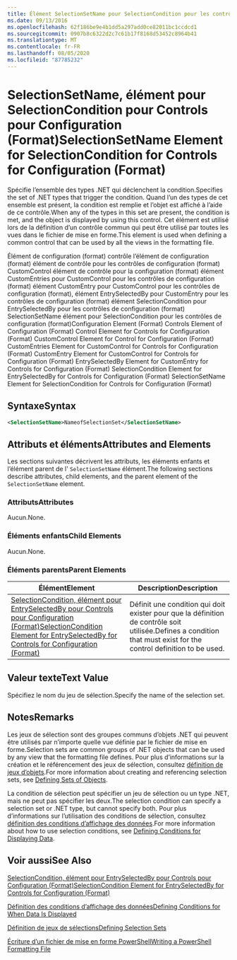 ```yaml
---
title: Élément SelectionSetName pour SelectionCondition pour les contrôles de configuration (format) | Microsoft Docs
ms.date: 09/13/2016
ms.openlocfilehash: 62f186be9e4b1dd5a297add0ce82011bc1ccdcd1
ms.sourcegitcommit: 0907b8c6322d2c7c61b17f8168d53452c8964b41
ms.translationtype: MT
ms.contentlocale: fr-FR
ms.lasthandoff: 08/05/2020
ms.locfileid: "87785232"
---
```

# <a name="selectionsetname-element-for-selectioncondition-for-controls-for-configuration-format"></a><span data-ttu-id="28212-102">SelectionSetName, élément pour SelectionCondition pour Controls pour Configuration (Format)</span><span class="sxs-lookup"><span data-stu-id="28212-102">SelectionSetName Element for SelectionCondition for Controls for Configuration (Format)</span></span>

<span data-ttu-id="28212-103">Spécifie l’ensemble des types .NET qui déclenchent la condition.</span><span class="sxs-lookup"><span data-stu-id="28212-103">Specifies the set of .NET types that trigger the condition.</span></span> <span data-ttu-id="28212-104">Quand l’un des types de cet ensemble est présent, la condition est remplie et l’objet est affiché à l’aide de ce contrôle.</span><span class="sxs-lookup"><span data-stu-id="28212-104">When any of the types in this set are present, the condition is met, and the object is displayed by using this control.</span></span> <span data-ttu-id="28212-105">Cet élément est utilisé lors de la définition d’un contrôle commun qui peut être utilisé par toutes les vues dans le fichier de mise en forme.</span><span class="sxs-lookup"><span data-stu-id="28212-105">This element is used when defining a common control that can be used by all the views in the formatting file.</span></span>

<span data-ttu-id="28212-106">Élément de configuration (format) contrôle l’élément de configuration (format) élément de contrôle pour les contrôles de configuration (format) CustomControl élément de contrôle pour la configuration (format) élément CustomEntries pour CustomControl pour les contrôles de configuration (format) élément CustomEntry pour CustomControl pour les contrôles de configuration (format), élément EntrySelectedBy pour CustomEntry pour les contrôles de configuration (format) élément SelectionCondition pour EntrySelectedBy pour les contrôles de configuration (format) SelectionSetName élément pour SelectionCondition pour les contrôles de configuration (format)</span><span class="sxs-lookup"><span data-stu-id="28212-106">Configuration Element (Format) Controls Element of Configuration (Format) Control Element for Controls for Configuration (Format) CustomControl Element for Control for Configuration (Format) CustomEntries Element for CustomControl for Controls for Configuration (Format) CustomEntry Element for CustomControl for Controls for Configuration (Format) EntrySelectedBy Element for CustomEntry for Controls for Configuration (Format) SelectionCondition Element for EntrySelectedBy for Controls for Configuration (Format) SelectionSetName Element for SelectionCondition for Controls for Configuration (Format)</span></span>

## <a name="syntax"></a><span data-ttu-id="28212-107">Syntaxe</span><span class="sxs-lookup"><span data-stu-id="28212-107">Syntax</span></span>

```xml
<SelectionSetName>NameofSelectionSet</SelectionSetName>
```

## <a name="attributes-and-elements"></a><span data-ttu-id="28212-108">Attributs et éléments</span><span class="sxs-lookup"><span data-stu-id="28212-108">Attributes and Elements</span></span>

<span data-ttu-id="28212-109">Les sections suivantes décrivent les attributs, les éléments enfants et l’élément parent de l' `SelectionSetName` élément.</span><span class="sxs-lookup"><span data-stu-id="28212-109">The following sections describe attributes, child elements, and the parent element of the `SelectionSetName` element.</span></span>

### <a name="attributes"></a><span data-ttu-id="28212-110">Attributs</span><span class="sxs-lookup"><span data-stu-id="28212-110">Attributes</span></span>

<span data-ttu-id="28212-111">Aucun.</span><span class="sxs-lookup"><span data-stu-id="28212-111">None.</span></span>

### <a name="child-elements"></a><span data-ttu-id="28212-112">Éléments enfants</span><span class="sxs-lookup"><span data-stu-id="28212-112">Child Elements</span></span>

<span data-ttu-id="28212-113">Aucun.</span><span class="sxs-lookup"><span data-stu-id="28212-113">None.</span></span>

### <a name="parent-elements"></a><span data-ttu-id="28212-114">Éléments parents</span><span class="sxs-lookup"><span data-stu-id="28212-114">Parent Elements</span></span>

|<span data-ttu-id="28212-115">Élément</span><span class="sxs-lookup"><span data-stu-id="28212-115">Element</span></span>|<span data-ttu-id="28212-116">Description</span><span class="sxs-lookup"><span data-stu-id="28212-116">Description</span></span>|
|-------------|-----------------|
|[<span data-ttu-id="28212-117">SelectionCondition, élément pour EntrySelectedBy pour Controls pour Configuration (Format)</span><span class="sxs-lookup"><span data-stu-id="28212-117">SelectionCondition Element for EntrySelectedBy for Controls for Configuration (Format)</span></span>](./selectioncondition-element-for-entryselectedby-for-controls-for-configuration-format.md)|<span data-ttu-id="28212-118">Définit une condition qui doit exister pour que la définition de contrôle soit utilisée.</span><span class="sxs-lookup"><span data-stu-id="28212-118">Defines a condition that must exist for the control definition to be used.</span></span>|

## <a name="text-value"></a><span data-ttu-id="28212-119">Valeur texte</span><span class="sxs-lookup"><span data-stu-id="28212-119">Text Value</span></span>

<span data-ttu-id="28212-120">Spécifiez le nom du jeu de sélection.</span><span class="sxs-lookup"><span data-stu-id="28212-120">Specify the name of the selection set.</span></span>

## <a name="remarks"></a><span data-ttu-id="28212-121">Notes</span><span class="sxs-lookup"><span data-stu-id="28212-121">Remarks</span></span>

<span data-ttu-id="28212-122">Les jeux de sélection sont des groupes communs d’objets .NET qui peuvent être utilisés par n’importe quelle vue définie par le fichier de mise en forme.</span><span class="sxs-lookup"><span data-stu-id="28212-122">Selection sets are common groups of .NET objects that can be used by any view that the formatting file defines.</span></span> <span data-ttu-id="28212-123">Pour plus d’informations sur la création et le référencement des jeux de sélection, consultez [définition de jeux d’objets](./defining-selection-sets.md).</span><span class="sxs-lookup"><span data-stu-id="28212-123">For more information about creating and referencing selection sets, see [Defining Sets of Objects](./defining-selection-sets.md).</span></span>

<span data-ttu-id="28212-124">La condition de sélection peut spécifier un jeu de sélection ou un type .NET, mais ne peut pas spécifier les deux.</span><span class="sxs-lookup"><span data-stu-id="28212-124">The selection condition can specify a selection set or .NET type, but cannot specify both.</span></span> <span data-ttu-id="28212-125">Pour plus d’informations sur l’utilisation des conditions de sélection, consultez [définition des conditions d’affichage des données](./defining-conditions-for-displaying-data.md).</span><span class="sxs-lookup"><span data-stu-id="28212-125">For more information about how to use selection conditions, see [Defining Conditions for Displaying Data](./defining-conditions-for-displaying-data.md).</span></span>

## <a name="see-also"></a><span data-ttu-id="28212-126">Voir aussi</span><span class="sxs-lookup"><span data-stu-id="28212-126">See Also</span></span>

[<span data-ttu-id="28212-127">SelectionCondition, élément pour EntrySelectedBy pour Controls pour Configuration (Format)</span><span class="sxs-lookup"><span data-stu-id="28212-127">SelectionCondition Element for EntrySelectedBy for Controls for Configuration (Format)</span></span>](./selectioncondition-element-for-entryselectedby-for-controls-for-configuration-format.md)

[<span data-ttu-id="28212-128">Définition des conditions d’affichage des données</span><span class="sxs-lookup"><span data-stu-id="28212-128">Defining Conditions for When Data Is Displayed</span></span>](./defining-conditions-for-displaying-data.md)

[<span data-ttu-id="28212-129">Définition de jeux de sélections</span><span class="sxs-lookup"><span data-stu-id="28212-129">Defining Selection Sets</span></span>](./defining-selection-sets.md)

[<span data-ttu-id="28212-130">Écriture d’un fichier de mise en forme PowerShell</span><span class="sxs-lookup"><span data-stu-id="28212-130">Writing a PowerShell Formatting File</span></span>](./writing-a-powershell-formatting-file.md)
